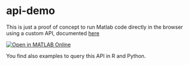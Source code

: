# api-demo
This is just a proof of concept to run Matlab code directly in the browser using a custom API, documented [here](https://weather.home.sawicki.ch/__docs__/#/default/get_getData)

[![Open in MATLAB Online](https://www.mathworks.com/images/responsive/global/open-in-matlab-online.svg)](https://matlab.mathworks.com/open/github/v1?repo=bafs84/api-demo&file=api_demo.m)

You find also examples to query this API in R and Python.

